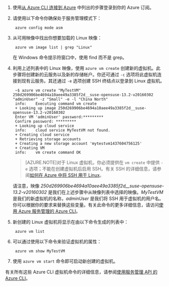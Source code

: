 1. 使用[从 Azure CLI 连接到 Azure](/documentation/articles/xplat-cli-connect) 中列出的步骤登录到你的 Azure 订阅。

2. 请使用以下命令你确保处于服务管理模式下：

        azure config mode asm

3. 从可用映像中找出你想要加载的 Linux 映像：

        azure vm image list | grep "Linux"

   在 Windows 命令提示符窗口中，使用 find 而不是 grep。

4. 利用上述列表中的 Linux 映像，使用 `azure vm create` 创建新的虚拟机。此步骤将创建新的云服务以及新的存储帐户。你还可通过 `-c` 选项将此虚拟机连接到现有云服务。其还通过 `-e` 选项创建 SSH 终结点以登录到 Linux 虚拟机。

        ~$ azure vm create "MyTestVM" 250d269906be4694a10aee49a3385f2d__suse-opensuse-13.2-v20160302 "adminUser" -z "Small" -e -l "China North"
        info:    Executing command vm create
        + Looking up image 250d269906be4694a10aee49a3385f2d__suse-opensuse-13.2-v20160302
        Enter VM 'adminUser' password:*********
        Confirm password: *********
        + Looking up cloud service
        info:    cloud service MyTestVM not found.
        + Creating cloud service
        + Retrieving storage accounts
        + Creating a new storage account 'mytestvm1437604756125'
        + Creating VM
        info:    vm create command OK

    >[AZURE.NOTE]对于 Linux 虚拟机，你必须提供在 `vm create` 中提供 `-e` 选项；不能在创建虚拟机后启用 SSH。有关 SSH 的详细信息，请参阅[如何在 Azure 中将 SSH 用于 Linux](/documentation/articles/virtual-machines-linux-ssh-from-linux)。

    请注意，映像 *250d269906be4694a10aee49a3385f2d__suse-opensuse-13.2-v20160302* 是我们在上述步骤中从映像列表中选择的映像。*MyTestVM* 是我们的新虚拟机的名称，*adminUser* 是我们将 SSH 用于虚拟机的用户名。你可以根据你的要求来替换这些变量。有关此命令的更多详细信息，请访问[使用 Azure 服务管理的 Azure CLI](/documentation/articles/virtual-machines-command-line-tools)。

5. 新创建的 Linux 虚拟机将显示在由以下命令生成的列表中：

        azure vm list

6. 可以通过使用以下命令来验证虚拟机的属性：

        azure vm show MyTestVM

7. 使用 `azure vm start` 命令即可启动新创建的虚拟机。

有关所有这些 Azure CLI 虚拟机命令的详细信息，请参阅[使用服务管理 API 的 Azure CLI](/documentation/articles/virtual-machines-command-line-tools)。

<!---HONumber=Mooncake_1221_2015-->